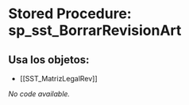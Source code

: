 # Stored Procedure: sp_sst_BorrarRevisionArt

## Usa los objetos:
- [[SST_MatrizLegalRev]]

*No code available.*
